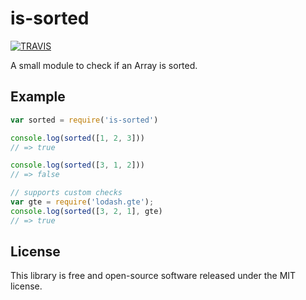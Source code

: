 # is-sorted

[![TRAVIS](https://secure.travis-ci.org/javiercejudo/is-sorted.png)](http://travis-ci.org/javiercejudo/is-sorted)

A small module to check if an Array is sorted.


## Example

``` javascript
var sorted = require('is-sorted')

console.log(sorted([1, 2, 3]))
// => true

console.log(sorted([3, 1, 2]))
// => false

// supports custom checks
var gte = require('lodash.gte');
console.log(sorted([3, 2, 1], gte)
// => true
```


## License

This library is free and open-source software released under the MIT license.

